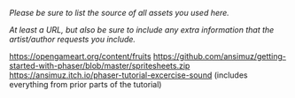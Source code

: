 *Please be sure to list the source of all assets you used here.*

*At least a URL, but also be sure to include any extra information that the artist/author requests you include.*

https://opengameart.org/content/fruits
https://github.com/ansimuz/getting-started-with-phaser/blob/master/spritesheets.zip
https://ansimuz.itch.io/phaser-tutorial-excercise-sound (includes everything from prior parts of the tutorial)
